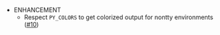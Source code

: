 - ENHANCEMENT
  - Respect `PY_COLORS` to get colorized output for nontty environments ([#10](https://github.com/xoxys/ansible-later/pull/10))
